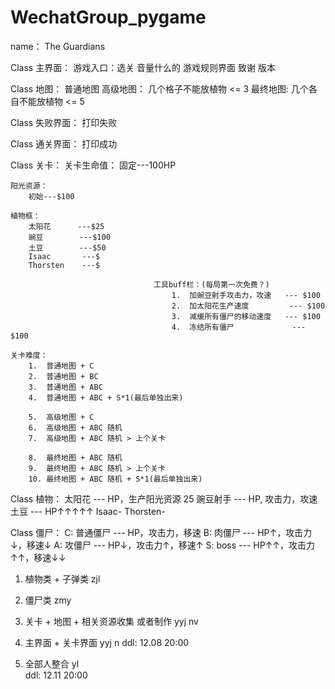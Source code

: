 # WechatGroup_pygame

name：  The Guardians


Class  主界面：
	游戏入口：选关
	音量什么的
    游戏规则界面
    致谢
    版本

Class   地图：
    普通地图
    高级地图： 几个格子不能放植物  <= 3
    最终地图:  几个各自不能放植物  <= 5

Class   失败界面：
    打印失败

Class   通关界面：
    打印成功

Class  关卡：
	关卡生命值：
        固定---100HP

    阳光资源：
        初始---$100

    植物框：
        太阳花      ---$25
        豌豆        ---$100
        土豆        ---$50
        Isaac       ---$
        Thorsten    ---$

                                    工具buff栏：(每局第一次免费？)
                                        1.  加豌豆射手攻击力，攻速   --- $100
                                        2.  加太阳花生产速度         --- $100
                                        3.  减缓所有僵尸的移动速度   --- $100
                                        4.  冻结所有僵尸             --- $100

	关卡难度：
        1.  普通地图 + C
        2.  普通地图 + BC
        3.  普通地图 + ABC
        4.  普通地图 + ABC + S*1(最后单独出来)

        5.  高级地图 + C
        6.  高级地图 + ABC 随机
        7.  高级地图 + ABC 随机 > 上个关卡

        8.  最终地图 + ABC 随机
        9.  最终地图 + ABC 随机 > 上个关卡
        10. 最终地图 + ABC 随机 + S*1(最后单独出来)

Class 植物：
	太阳花      --- HP，生产阳光资源 25
	豌豆射手    --- HP, 攻击力，攻速
    土豆        --- HP↑↑↑↑↑
    Isaac-
    Thorsten-

Class 僵尸：
	C: 普通僵尸     --- HP，攻击力，移速
	B: 肉僵尸       --- HP↑，攻击力↓，移速↓
	A: 攻僵尸       --- HP↓，攻击力↑，移速↑
	S: boss         --- HP↑↑，攻击力↑↑，移速↓↓




1. 植物类 + 子弹类 zjl
2. 僵尸类 zmy
3. 关卡 + 地图 + 相关资源收集 或者制作 yyj nv
4. 主界面 + 关卡界面 yyj n
ddl:  12.08   20:00


5. 全部人整合     yl    
ddl:  12.11   20:00

